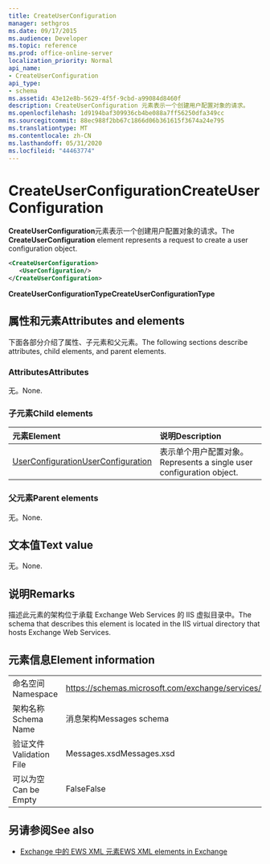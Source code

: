 ```yaml
---
title: CreateUserConfiguration
manager: sethgros
ms.date: 09/17/2015
ms.audience: Developer
ms.topic: reference
ms.prod: office-online-server
localization_priority: Normal
api_name:
- CreateUserConfiguration
api_type:
- schema
ms.assetid: 43e12e8b-5629-4f5f-9cbd-a99084d8460f
description: CreateUserConfiguration 元素表示一个创建用户配置对象的请求。
ms.openlocfilehash: 1d9194baf309936cb4be088a7ff56250dfa349cc
ms.sourcegitcommit: 88ec988f2bb67c1866d06b361615f3674a24e795
ms.translationtype: MT
ms.contentlocale: zh-CN
ms.lasthandoff: 05/31/2020
ms.locfileid: "44463774"
---
```

# <a name="createuserconfiguration"></a><span data-ttu-id="15e40-103">CreateUserConfiguration</span><span class="sxs-lookup"><span data-stu-id="15e40-103">CreateUserConfiguration</span></span>

<span data-ttu-id="15e40-104">**CreateUserConfiguration**元素表示一个创建用户配置对象的请求。</span><span class="sxs-lookup"><span data-stu-id="15e40-104">The **CreateUserConfiguration** element represents a request to create a user configuration object.</span></span> 
  
```xml
<CreateUserConfiguration>
   <UserConfiguration/>
</CreateUserConfiguration>
```

 <span data-ttu-id="15e40-105">**CreateUserConfigurationType**</span><span class="sxs-lookup"><span data-stu-id="15e40-105">**CreateUserConfigurationType**</span></span>
## <a name="attributes-and-elements"></a><span data-ttu-id="15e40-106">属性和元素</span><span class="sxs-lookup"><span data-stu-id="15e40-106">Attributes and elements</span></span>

<span data-ttu-id="15e40-107">下面各部分介绍了属性、子元素和父元素。</span><span class="sxs-lookup"><span data-stu-id="15e40-107">The following sections describe attributes, child elements, and parent elements.</span></span>
  
### <a name="attributes"></a><span data-ttu-id="15e40-108">Attributes</span><span class="sxs-lookup"><span data-stu-id="15e40-108">Attributes</span></span>

<span data-ttu-id="15e40-109">无。</span><span class="sxs-lookup"><span data-stu-id="15e40-109">None.</span></span>
  
### <a name="child-elements"></a><span data-ttu-id="15e40-110">子元素</span><span class="sxs-lookup"><span data-stu-id="15e40-110">Child elements</span></span>

|<span data-ttu-id="15e40-111">**元素**</span><span class="sxs-lookup"><span data-stu-id="15e40-111">**Element**</span></span>|<span data-ttu-id="15e40-112">**说明**</span><span class="sxs-lookup"><span data-stu-id="15e40-112">**Description**</span></span>|
|:-----|:-----|
|[<span data-ttu-id="15e40-113">UserConfiguration</span><span class="sxs-lookup"><span data-stu-id="15e40-113">UserConfiguration</span></span>](userconfiguration.md) <br/> |<span data-ttu-id="15e40-114">表示单个用户配置对象。</span><span class="sxs-lookup"><span data-stu-id="15e40-114">Represents a single user configuration object.</span></span>  <br/> |
   
### <a name="parent-elements"></a><span data-ttu-id="15e40-115">父元素</span><span class="sxs-lookup"><span data-stu-id="15e40-115">Parent elements</span></span>

<span data-ttu-id="15e40-116">无。</span><span class="sxs-lookup"><span data-stu-id="15e40-116">None.</span></span>
  
## <a name="text-value"></a><span data-ttu-id="15e40-117">文本值</span><span class="sxs-lookup"><span data-stu-id="15e40-117">Text value</span></span>

<span data-ttu-id="15e40-118">无。</span><span class="sxs-lookup"><span data-stu-id="15e40-118">None.</span></span>
  
## <a name="remarks"></a><span data-ttu-id="15e40-119">说明</span><span class="sxs-lookup"><span data-stu-id="15e40-119">Remarks</span></span>

<span data-ttu-id="15e40-120">描述此元素的架构位于承载 Exchange Web Services 的 IIS 虚拟目录中。</span><span class="sxs-lookup"><span data-stu-id="15e40-120">The schema that describes this element is located in the IIS virtual directory that hosts Exchange Web Services.</span></span>
  
## <a name="element-information"></a><span data-ttu-id="15e40-121">元素信息</span><span class="sxs-lookup"><span data-stu-id="15e40-121">Element information</span></span>

|||
|:-----|:-----|
|<span data-ttu-id="15e40-122">命名空间</span><span class="sxs-lookup"><span data-stu-id="15e40-122">Namespace</span></span>  <br/> |https://schemas.microsoft.com/exchange/services/2006/messages  <br/> |
|<span data-ttu-id="15e40-123">架构名称</span><span class="sxs-lookup"><span data-stu-id="15e40-123">Schema Name</span></span>  <br/> |<span data-ttu-id="15e40-124">消息架构</span><span class="sxs-lookup"><span data-stu-id="15e40-124">Messages schema</span></span>  <br/> |
|<span data-ttu-id="15e40-125">验证文件</span><span class="sxs-lookup"><span data-stu-id="15e40-125">Validation File</span></span>  <br/> |<span data-ttu-id="15e40-126">Messages.xsd</span><span class="sxs-lookup"><span data-stu-id="15e40-126">Messages.xsd</span></span>  <br/> |
|<span data-ttu-id="15e40-127">可以为空</span><span class="sxs-lookup"><span data-stu-id="15e40-127">Can be Empty</span></span>  <br/> |<span data-ttu-id="15e40-128">False</span><span class="sxs-lookup"><span data-stu-id="15e40-128">False</span></span>  <br/> |
   
## <a name="see-also"></a><span data-ttu-id="15e40-129">另请参阅</span><span class="sxs-lookup"><span data-stu-id="15e40-129">See also</span></span>



- [<span data-ttu-id="15e40-130">Exchange 中的 EWS XML 元素</span><span class="sxs-lookup"><span data-stu-id="15e40-130">EWS XML elements in Exchange</span></span>](ews-xml-elements-in-exchange.md)

